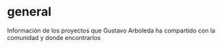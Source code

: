 # general
Información de los proyectos que Gustavo Arboleda ha compartido con la comunidad y donde encontrarlos
